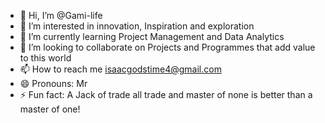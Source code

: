 - 👋 Hi, I’m @Gami-life
- 👀 I’m interested in innovation, Inspiration and exploration
- 🌱 I’m currently learning Project Management and Data Analytics
- 💞️ I’m looking to collaborate on Projects and Programmes that add value to this world
- 📫 How to reach me isaacgodstime4@gmail.com
- 😄 Pronouns: Mr  
- ⚡ Fun fact: A Jack of trade all trade and master of none is better than a master of one!   

<!---
Gami-life/Gami-life is a ✨ special ✨ repository because its `README.md` (this file) appears on your GitHub profile.
You can click the Preview link to take a look at your changes.
--->
